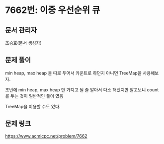 # 7662번: 이중 우선순위 큐
## 문서 관리자
조승효(문서 생성자)
## 문제 풀이
min heap, max heap 을 따로 두어서 카운트로 하던지 아니면 TreeMap을 사용해보자.

초반에 min heap, max heap 만 가지고 될 줄 알아서 다소 해멨지만 알고보니 count 를 두는 것이 일반적인 풀이 였음

TreeMap을 이용할 수도 있다.
## 문제 링크
https://www.acmicpc.net/problem/7662